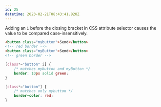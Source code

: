 ```yaml
---
id: 25
datetime: 2023-02-21T08:43:41.820Z
---
```


Adding an `i` before the closing bracket in CSS attribute selector causes the value to be compared case-insensitively.

```html
<button class="mybutton">Send</button>
<!-- red border -->
<button class="myButton">Send</button>
<!-- green border -->
```

```css
[class*="button" i] {
	/* matches mybutton and myButton */
	border: 10px solid green;
}

[class*="button"] {
	/* matches only mybutton */
	border-color: red;
}
```
